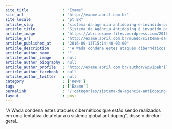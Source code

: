 ```yaml
---
site_title               : "Exame"
site_url                 : "http://exame.abril.com.br"
site_locale              : "pt_BR"
article_slug             : "sistema-da-agencia-antidoping-e-invadido-por-hackers-russos"
article_title            : "Sistema da Agência Antidoping é invadido por hackers russos"
article_image            : "https://abrilexame.files.wordpress.com/2016/09/size_960_16_9_hacker14.jpg?quality=70&strip=all&w=960"
article_url              : "http://exame.abril.com.br/mundo/sistema-da-agencia-antidoping-e-invadido-por-hackers-russos/"
article_published_at     : "2016-09-13T15:14:40-03:00"
article_description      : "'A Wada condena estes ataques cibernéticos que estão sendo realizados em uma tentativa de afetar a o sistema global antidoping', disse o diretor-geral..."
article_author_name      : ""
article_author_image     : null
article_author_biography : null
article_author_profile   : "http://exame.abril.com.br/author/wpvipabril/"
article_author_facebook  : null
article_author_twitter   : null
category                 : ['news']
tags                     : ['Exame']
permalink                : "/:categories/sistema-da-agencia-antidoping-e-invadido-por-hackers-russos/"
layout                   : post
---
```


"A Wada condena estes ataques cibernéticos que estão sendo realizados em uma tentativa de afetar a o sistema global antidoping", disse o diretor-geral...
